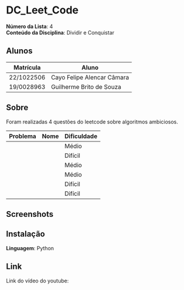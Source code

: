 # DC_Leet_Code

**Número da Lista**: 4<br>
**Conteúdo da Disciplina**: Dividir e Conquistar<br>

## Alunos
|Matrícula | Aluno |
| -- | -- |
| 22/1022506  |  Cayo Felipe Alencar Câmara |
| 19/0028963  |  Guilherme Brito de Souza |

## Sobre 
Foram realizadas 4 questões do leetcode sobre algoritmos ambiciosos.

| Problema | Nome                                   | Dificuldade |
|----------|----------------------------------------|-------------|
|          |                                        | Médio       |
|          |                                        | Difícil     |
|          |                                        | Médio       |
|          |                                        | Médio    |
|          |                                        | Difícil    |
|          |                                        | Difícil    |



## Screenshots
 



## Instalação 
**Linguagem**: Python<br>


## Link

Link do vídeo do youtube: 